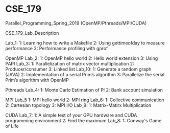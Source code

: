 # CSE_179
Parallel_Programming_Spring_2019 (OpenMP/Pthreads/MPI/CUDA)

CSE_179_Lab_Description

Lab_1:
	1: Learning how to write a Makefile
	2: Using gettimeofday to measure performance
	3: Performance profiling with gprof

OpenMP
	Lab_2:
		1: OpenMP hello world
		2: Hello world extension
		3: Using PAPI
	Lab_3:
		1: Parallelization of matrix vector multiplication
		2: Producer/consumer 
		3: Linked list
	Lab_10:
		1: Generate a random graph (JAVA)
		2: Implementation of a serial Prim’s algorithm
		3: Parallelize the serial Prim’s algorithm with OpenMP 
		
Pthreads
	Lab_4: 
		1: Monte Carlo Estimation of PI
		2: Bank account simulation

MPI
	Lab_5
		1: MPI hello world
		2: MPI ring
	Lab_6:
		1: Collective communication
		2: Cartesian topology
		3: MPI I/O
	Lab_9:
		1: Matrix-Matirx Multiplication

CUDA
	Lab_7:
		1: A simple test of your GPU hardware and CUDA programming environment
		2: Find the maximum
	Lab_8:
		1: Conway's Game of Life
